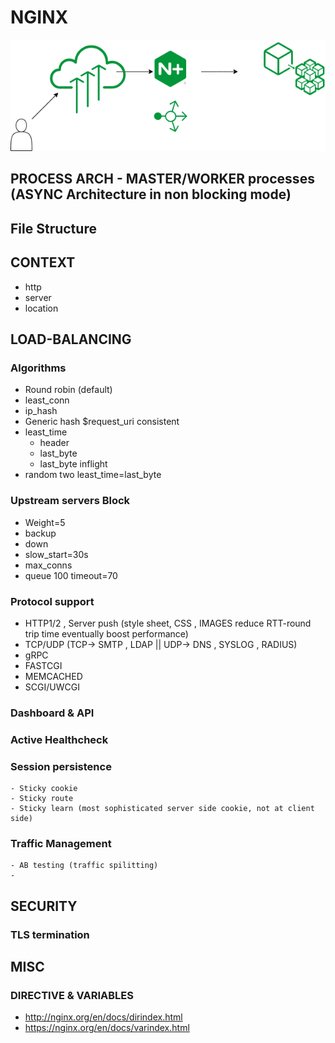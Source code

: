 # NGINX
 

![Image of Nginx](https://github.com/learnbyseven/NGINX/blob/master/Untitled%20Diagram.png)

## PROCESS ARCH - MASTER/WORKER processes (ASYNC Architecture in non blocking mode)

## File Structure 

## CONTEXT 
   - http 
   - server
   - location
   

## LOAD-BALANCING 
### Algorithms 
- Round robin (default) 
- least_conn
- ip_hash
- Generic hash $request_uri consistent
- least_time 
  - header
  - last_byte
  - last_byte inflight
- random two least_time=last_byte

### Upstream servers Block 
- Weight=5 
- backup
- down
- slow_start=30s
- max_conns
- queue 100 timeout=70

### Protocol support
- HTTP1/2 , Server push (style sheet, CSS , IMAGES reduce RTT-round trip time eventually boost performance) 
- TCP/UDP (TCP-> SMTP , LDAP || UDP-> DNS , SYSLOG , RADIUS) 
- gRPC
- FASTCGI
- MEMCACHED
- SCGI/UWCGI

### Dashboard & API

### Active Healthcheck 

### Session persistence 
    - Sticky cookie
    - Sticky route
    - Sticky learn (most sophisticated server side cookie, not at client side) 



### Traffic Management 
    - AB testing (traffic spilitting)
    - 

## SECURITY 

### TLS termination 

##

## MISC
### DIRECTIVE & VARIABLES
   - http://nginx.org/en/docs/dirindex.html
   - https://nginx.org/en/docs/varindex.html
